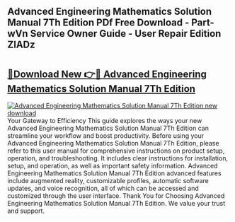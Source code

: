 ## Advanced Engineering Mathematics Solution Manual 7Th Edition PDf Free Download - Part-wVn Service Owner Guide - User Repair Edition ZlADz

# <h2><a href="http://bc74082.oget.top/?id=Advanced+Engineering+Mathematics+Solution+Manual+7Th+Edition">🔗Download New 👉🔴 Advanced Engineering Mathematics Solution Manual 7Th Edition</a></h2>

[![Advanced Engineering Mathematics Solution Manual 7Th Edition new download](https://i.imgur.com/5g1atiW.png)](http://bc74082.oget.top/?id=Advanced+Engineering+Mathematics+Solution+Manual+7Th+Edition)
Your Gateway to Efficiency This guide explores the ways your new Advanced Engineering Mathematics Solution Manual 7Th Edition can streamline your workflow and boost productivity. Before using your Advanced Engineering Mathematics Solution Manual 7Th Edition, please refer to this user manual for comprehensive instructions on product setup, operation, and troubleshooting. It includes clear instructions for installation, setup, and operation, as well as important safety information. Advanced Engineering Mathematics Solution Manual 7Th Edition advanced features include augmented reality, customizable profiles, automatic software updates, and voice recognition, all of which can be accessed and customized through the user interface. Thank You for Choosing Advanced Engineering Mathematics Solution Manual 7Th Edition. We value your trust and support.

